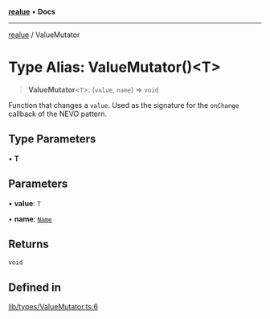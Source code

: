 [**realue**](../README.md) • **Docs**

***

[realue](../README.md) / ValueMutator

# Type Alias: ValueMutator()\<T\>

> **ValueMutator**\<`T`\>: (`value`, `name`) => `void`

Function that changes a `value`. Used as the signature for the `onChange` callback of the NEVO pattern.

## Type Parameters

• **T**

## Parameters

• **value**: `T`

• **name**: [`Name`](Name.md)

## Returns

`void`

## Defined in

[lib/types/ValueMutator.ts:6](https://github.com/nevoland/realue/blob/1fa38fef80c9df28c076a8a44728e2fb20f56b0b/lib/types/ValueMutator.ts#L6)
